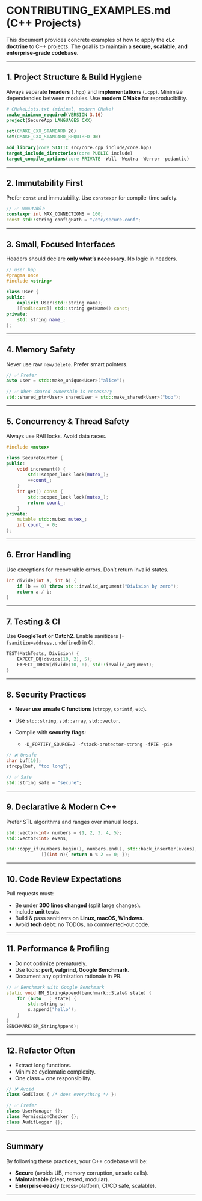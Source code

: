 # CONTRIBUTING\_EXAMPLES.md (C++ Projects)

This document provides concrete examples of how to apply the **cLc doctrine** to C++ projects. The goal is to maintain a **secure, scalable, and enterprise-grade codebase**.

---

## 1. Project Structure & Build Hygiene

Always separate **headers** (`.hpp`) and **implementations** (`.cpp`).
Minimize dependencies between modules. Use **modern CMake** for reproducibility.

```cmake
# CMakeLists.txt (minimal, modern CMake)
cmake_minimum_required(VERSION 3.16)
project(SecureApp LANGUAGES CXX)

set(CMAKE_CXX_STANDARD 20)
set(CMAKE_CXX_STANDARD_REQUIRED ON)

add_library(core STATIC src/core.cpp include/core.hpp)
target_include_directories(core PUBLIC include)
target_compile_options(core PRIVATE -Wall -Wextra -Werror -pedantic)
```

---

## 2. Immutability First

Prefer `const` and immutability. Use `constexpr` for compile-time safety.

```cpp
// ✅ Immutable
constexpr int MAX_CONNECTIONS = 100;
const std::string configPath = "/etc/secure.conf";
```

---

## 3. Small, Focused Interfaces

Headers should declare **only what’s necessary**. No logic in headers.

```cpp
// user.hpp
#pragma once
#include <string>

class User {
public:
    explicit User(std::string name);
    [[nodiscard]] std::string getName() const;
private:
    std::string name_;
};
```

---

## 4. Memory Safety

Never use raw `new/delete`. Prefer smart pointers.

```cpp
// ✅ Prefer
auto user = std::make_unique<User>("alice");

// ✅ When shared ownership is necessary
std::shared_ptr<User> sharedUser = std::make_shared<User>("bob");
```

---

## 5. Concurrency & Thread Safety

Always use RAII locks. Avoid data races.

```cpp
#include <mutex>

class SecureCounter {
public:
    void increment() {
        std::scoped_lock lock(mutex_);
        ++count_;
    }
    int get() const {
        std::scoped_lock lock(mutex_);
        return count_;
    }
private:
    mutable std::mutex mutex_;
    int count_ = 0;
};
```

---

## 6. Error Handling

Use exceptions for recoverable errors. Don’t return invalid states.

```cpp
int divide(int a, int b) {
    if (b == 0) throw std::invalid_argument("Division by zero");
    return a / b;
}
```

---

## 7. Testing & CI

Use **GoogleTest** or **Catch2**.
Enable sanitizers (`-fsanitize=address,undefined`) in CI.

```cpp
TEST(MathTests, Division) {
    EXPECT_EQ(divide(10, 2), 5);
    EXPECT_THROW(divide(10, 0), std::invalid_argument);
}
```

---

## 8. Security Practices

* **Never use unsafe C functions** (`strcpy`, `sprintf`, etc).
* Use `std::string`, `std::array`, `std::vector`.
* Compile with **security flags**:

  * `-D_FORTIFY_SOURCE=2 -fstack-protector-strong -fPIE -pie`

```cpp
// ❌ Unsafe
char buf[10];
strcpy(buf, "too long");

// ✅ Safe
std::string safe = "secure";
```

---

## 9. Declarative & Modern C++

Prefer STL algorithms and ranges over manual loops.

```cpp
std::vector<int> numbers = {1, 2, 3, 4, 5};
std::vector<int> evens;

std::copy_if(numbers.begin(), numbers.end(), std::back_inserter(evens),
             [](int n){ return n % 2 == 0; });
```

---

## 10. Code Review Expectations

Pull requests must:

* Be under **300 lines changed** (split large changes).
* Include **unit tests**.
* Build & pass sanitizers on **Linux, macOS, Windows**.
* Avoid **tech debt**: no TODOs, no commented-out code.

---

## 11. Performance & Profiling

* Do not optimize prematurely.
* Use tools: **perf, valgrind, Google Benchmark**.
* Document any optimization rationale in PR.

```cpp
// ✅ Benchmark with Google Benchmark
static void BM_StringAppend(benchmark::State& state) {
    for (auto _ : state) {
        std::string s;
        s.append("hello");
    }
}
BENCHMARK(BM_StringAppend);
```

---

## 12. Refactor Often

* Extract long functions.
* Minimize cyclomatic complexity.
* One class = one responsibility.

```cpp
// ❌ Avoid
class GodClass { /* does everything */ };

// ✅ Prefer
class UserManager {};
class PermissionChecker {};
class AuditLogger {};
```

---

## Summary

By following these practices, your C++ codebase will be:

* **Secure** (avoids UB, memory corruption, unsafe calls).
* **Maintainable** (clear, tested, modular).
* **Enterprise-ready** (cross-platform, CI/CD safe, scalable).

---

